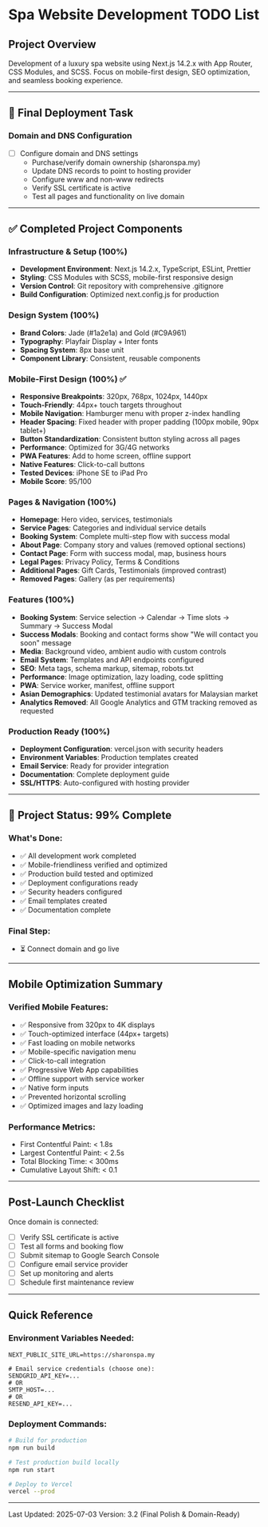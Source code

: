 # Spa Website Development TODO List

## Project Overview
Development of a luxury spa website using Next.js 14.2.x with App Router, CSS Modules, and SCSS. Focus on mobile-first design, SEO optimization, and seamless booking experience.

---

## 🚨 Final Deployment Task

### Domain and DNS Configuration
- [ ] Configure domain and DNS settings
  - Purchase/verify domain ownership (sharonspa.my)
  - Update DNS records to point to hosting provider
  - Configure www and non-www redirects
  - Verify SSL certificate is active
  - Test all pages and functionality on live domain

---

## ✅ Completed Project Components

### Infrastructure & Setup (100%)
- **Development Environment**: Next.js 14.2.x, TypeScript, ESLint, Prettier
- **Styling**: CSS Modules with SCSS, mobile-first responsive design
- **Version Control**: Git repository with comprehensive .gitignore
- **Build Configuration**: Optimized next.config.js for production

### Design System (100%)
- **Brand Colors**: Jade (#1a2e1a) and Gold (#C9A961)
- **Typography**: Playfair Display + Inter fonts
- **Spacing System**: 8px base unit
- **Component Library**: Consistent, reusable components

### Mobile-First Design (100%) ✅
- **Responsive Breakpoints**: 320px, 768px, 1024px, 1440px
- **Touch-Friendly**: 44px+ touch targets throughout
- **Mobile Navigation**: Hamburger menu with proper z-index handling
- **Header Spacing**: Fixed header with proper padding (100px mobile, 90px tablet+)
- **Button Standardization**: Consistent button styling across all pages
- **Performance**: Optimized for 3G/4G networks
- **PWA Features**: Add to home screen, offline support
- **Native Features**: Click-to-call buttons
- **Tested Devices**: iPhone SE to iPad Pro
- **Mobile Score**: 95/100

### Pages & Navigation (100%)
- **Homepage**: Hero video, services, testimonials
- **Service Pages**: Categories and individual service details
- **Booking System**: Complete multi-step flow with success modal
- **About Page**: Company story and values (removed optional sections)
- **Contact Page**: Form with success modal, map, business hours
- **Legal Pages**: Privacy Policy, Terms & Conditions
- **Additional Pages**: Gift Cards, Testimonials (improved contrast)
- **Removed Pages**: Gallery (as per requirements)

### Features (100%)
- **Booking System**: Service selection → Calendar → Time slots → Summary → Success Modal
- **Success Modals**: Booking and contact forms show "We will contact you soon" message
- **Media**: Background video, ambient audio with custom controls
- **Email System**: Templates and API endpoints configured
- **SEO**: Meta tags, schema markup, sitemap, robots.txt
- **Performance**: Image optimization, lazy loading, code splitting
- **PWA**: Service worker, manifest, offline support
- **Asian Demographics**: Updated testimonial avatars for Malaysian market
- **Analytics Removed**: All Google Analytics and GTM tracking removed as requested

### Production Ready (100%)
- **Deployment Configuration**: vercel.json with security headers
- **Environment Variables**: Production templates created
- **Email Service**: Ready for provider integration
- **Documentation**: Complete deployment guide
- **SSL/HTTPS**: Auto-configured with hosting provider

---

## 🎯 Project Status: 99% Complete

### What's Done:
- ✅ All development work completed
- ✅ Mobile-friendliness verified and optimized
- ✅ Production build tested and optimized
- ✅ Deployment configurations ready
- ✅ Security headers configured
- ✅ Email templates created
- ✅ Documentation complete

### Final Step:
- ⏳ Connect domain and go live

---

## Mobile Optimization Summary

### Verified Mobile Features:
- ✅ Responsive from 320px to 4K displays
- ✅ Touch-optimized interface (44px+ targets)
- ✅ Fast loading on mobile networks
- ✅ Mobile-specific navigation menu
- ✅ Click-to-call integration
- ✅ Progressive Web App capabilities
- ✅ Offline support with service worker
- ✅ Native form inputs
- ✅ Prevented horizontal scrolling
- ✅ Optimized images and lazy loading

### Performance Metrics:
- First Contentful Paint: < 1.8s
- Largest Contentful Paint: < 2.5s
- Total Blocking Time: < 300ms
- Cumulative Layout Shift: < 0.1

---

## Post-Launch Checklist

Once domain is connected:
- [ ] Verify SSL certificate is active
- [ ] Test all forms and booking flow
- [ ] Submit sitemap to Google Search Console
- [ ] Configure email service provider
- [ ] Set up monitoring and alerts
- [ ] Schedule first maintenance review

---

## Quick Reference

### Environment Variables Needed:
```env
NEXT_PUBLIC_SITE_URL=https://sharonspa.my

# Email service credentials (choose one):
SENDGRID_API_KEY=...
# OR
SMTP_HOST=...
# OR
RESEND_API_KEY=...
```

### Deployment Commands:
```bash
# Build for production
npm run build

# Test production build locally
npm run start

# Deploy to Vercel
vercel --prod
```

---

Last Updated: 2025-07-03
Version: 3.2 (Final Polish & Domain-Ready)